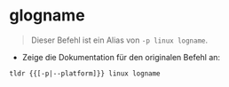 # glogname

> Dieser Befehl ist ein Alias von `-p linux logname`.

- Zeige die Dokumentation für den originalen Befehl an:

`tldr {{[-p|--platform]}} linux logname`
